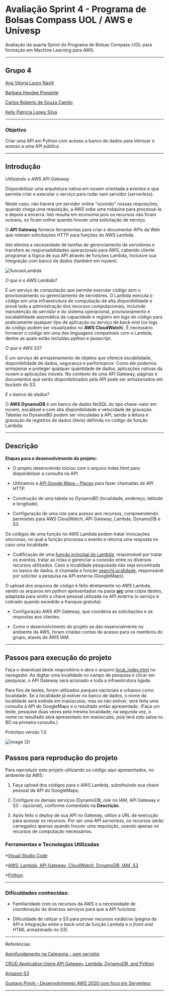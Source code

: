 # Avaliação Sprint 4 - Programa de Bolsas Compass UOL / AWS e Univesp

Avaliação da quarta Sprint do Programa de Bolsas Compass-UOL para formação em Machine Learning para AWS.

***

## Grupo 4

[Ana Vitoria Louro Navili ](https://github.com/anaVitoriaLouro)

[Barbara Haydee Presente](https://github.com/Barbarahayd)

[Carlos Roberto de Souza Camilo ](https://github.com/crobertocamilo)

[Kelly Patricia Lopes Silva](https://github.com/KellyPLSilva)

*****
### Objetivo 

Criar uma API em Python com acesso a banco de dados para otimizar o acesso a uma API pública.
******

## Introdução 

*Utilizando o AWS API Gateway*

Disponibilizar uma arquitetura nativa em nuvem orientada a eventos e que permita criar e executar o serviço para rodar sem servidor (*serverless*).

Neste caso, não haverá um servidor online "ouvindo" nossas requisições; quando chega uma requisição, a AWS sobe uma máquina para processá-la e depois a encerra. Isto resulta em economia pois os recursos não ficam ociosos, só ficam online quando houver uma solicitação de serviço. 

O **API Gateway** fornece ferramentas para criar e documentar APIs da Web que roteiam solicitações HTTP para funções do AWS Lambda. 

Isto elimina a necessidade de tarefas de gerenciamento de servidores e transfere as responsabilidades operacionais para AWS, cabendo cliente programar a lógica de sua API através de funções Lambda, inclusive sua integração com banco de dados (também em nuvem). 

<div>

 </div>
 
![funcaoLambda](https://user-images.githubusercontent.com/88354075/229517193-52064606-d7ef-4699-b984-de8bc4490bfc.png)


<div> 

</div>


*O que é o AWS Lambda?*

É um serviço de computação que permite executar código sem o provisonamento ou gerenciamento de servidores. 
O Lambda executa o código em uma infraestrutura de computação de alta disponibilidade e provê toda a administração dos recursos computacionais, incluindo manutenção do servidor e do sistema operacional, provisionamento e escalabilidade automática da capacidade e registro em *logs* do código para praticamente qualquer tipo de aplicação ou serviço de *back-end* (os logs do código podem ser visualizados no **AWS CloudWatch**). 
É necessário fornecer o código em uma das linguagens compatíveis com o Lambda, dentre as quais estão incluídas python e javascript.

*O que é AWS S3?*

É um serviço de armazenamento de objetos que oferece escabilidade, disponibilidade de dados, segurança e performance. Como ele podemos armazenar e proteger qualquer quantidade de dados, aplicações nativas da nuvem e aplicações móveis. No contexto de uma API Gateway, páginas e documentos que serão disponibilizados pela API pode ser armazenados em *buckets* do S3.

*E o banco de dados?*

O **AWS DynamoDB** é um banco de dados NoSQL do tipo chave-valor em nuvem, escalável e com alta disponibilidade e velocidade de gravação. Tabelas no DynamoBD podem ser vinculadas à API, sendo a leitura e gravação de registros de dados (itens) definida no código da função Lambda. 

***
## Descrição 

**Etapas para o desenvolvimento do projeto:**

* O projeto desenvolvido iniciou com o arquivo index.html para disponibilizar a consulta na API. 

* Utilizamos a [API Google Maps - Places](https://developers.google.com/maps/documentation/places/web-service?hl=pt-br) para fazer chamadas de API HTTP. 

* Construção de uma tabela no DynamoBD (localidade, endereço, latitude e longitude).

* Configuração de uma *role* para acesso aos recursos, compreendendo permisões para AWS CloudWatch, API Gateway, Lambda, DynamoDB e S3.
  
Os códigos de uma função no AWS Lambda podem tratar invocações síncronas, no qual a função processa o evento e retorna uma resposta no caso uma localidade. 

* Codificação de uma [função principal do Lambda](https://github.com/Compass-pb-aws-2023-Univesp/sprint-4-pb-aws-univesp/blob/grupo-4/src/lambda_principal.py), responsável por tratar os eventos, tratar as rotas e gerenciar a conexão entre os diversos recursos utilizados. Caso a localidade pesquisada não seja encontrada no banco de dados, é chamada a função [searchLocalidade](https://github.com/Compass-pb-aws-2023-Univesp/sprint-4-pb-aws-univesp/blob/grupo-4/src/external_api.py), responsável por solicitar a pesquisa na API externa (GoogleMaps).

O upload dos arquivos de código é feito diretamente no AWS Lambda, sendo os arquivos em python apresentados na pasta [**src**](https://github.com/Compass-pb-aws-2023-Univesp/sprint-4-pb-aws-univesp/blob/grupo-4/src/) uma cópia destes, adaptada para omitir a chave pessoal utilizada na API externa (o serviço é cobrado quando excedido a franquia gratuita).

* Configuração AWS API Gateway, que coordena as solicitações e as respostas aos clientes.

* Como o desenvolvimento do projeto se deu essencialmente no ambiente da AWS, foram criadas contas de acesso para os membros do grupo, atavés do AWS IAM.

***

## Passos para execução do projeto

Faça o download deste respositório e abra o arquivo [local_index.html](https://github.com/Compass-pb-aws-2023-Univesp/sprint-4-pb-aws-univesp/blob/grupo-4/local_index.html) no navegador. Ao digitar uma localidade no campo de pesquisa e clicar em pesquisar, o API Gateway será acionado e toda a infraestrutura ligada. 

Para fins de testes, foram utilizados parques nacionais e urbanos como localidade. Se a localidade já estiver no banco de dados, o nome da localidade será exibida em maiúsculas; mas se não estiver, será feita uma consulta à API do GoogleMaps e o resultado então apresentado. (Faça um teste, pesquise duas vezes pela mesma localidade; na segunda vez, o nome no resultado será apresentado em maiúsculas, pois terá sido salva no BD na primeira consulta.)

Prototipo versão  1.0
<div>

 </div>


![image (2)](https://user-images.githubusercontent.com/88354075/229509227-265d4429-ffa1-421e-87d8-89617e557eb3.png)

<div> 

</div>


## Passos para reprodução do projeto

Para reproduzir este projeto utilizando os código aqui apresentados, no ambiente da AWS:

1. Faça upload dos códigos para o AWS Lambda, substituindo sua chave pessoal da API do GoogleMaps;
   
2. Configure os demais serviços (DynamoDB, *role* no IAM, API Gateway e S3 - opcional), conforme comentado na **Descrição**. 

3. Após feito o deploy de sua API no Gateway, utilize a URL de execução para acessar os recursos. Por ser uma API *serverless*, os recursos serão carregados apenas quando houver uma requisição, usando apenas os recursos de computação necessários.



### Ferramentas e Tecnologias Utilizadas

*[Visual Studio Code](https://code.visualstudio.com/)

*[AWS: Lambda, API Gateway, CloudWatch, DynamoDB, IAM, S3](https://aws.amazon.com/pt/)

*[Python](https://python.org).

***

### Dificuldades conhecidas:

* Familiaridade com os recursos da AWS e a necessidade de coordenação de diversos serviços para que a API funcione.

* Dificuldade de utilizar o S3 para prover recursos estáticos (página da API e integração entre o *back-end* da função Lambda e o *front-end* HTML armazenado no S3).


*******

Referências:

[Aprofundamento na Categoria - sem servidor](https://aws.amazon.com/pt/getting-started/deep-dive-serverless/)

[CRUD Application Using API Gateway, Lambda, DynamoDB, and Python](https://awstip.com/crud-application-using-api-gateway-lambda-dynamodb-and-python-84d486c87df4)

[Amazon S3](https://aws.amazon.com/pt/s3/)

[Gustavo Pinoti - Desenvolvimento AWS 2020 com foco em Serverless](https://www.udemy.com/course/serverless-aws/)

***






























